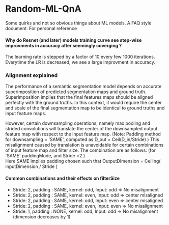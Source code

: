 # Random-ML-QnA
Some quirks and not so obvious things about ML models. A FAQ style document. For personal reference

#### Why do Resnet (and later) models training curve see step-wise improvments in accuracy after seemingly coverging ?
The learning rate is stepped by a factor of 10 every few 1000 iterations. Everytime the LR is decreased, we see a large improvment in accuracy.

### Alignment explained
The performance of a semantic segmentation model depends on accurate superimposition of predicted segmentation maps and ground truth.      
Superimposition implies that the final features maps should be aligned perfectly with the ground truths. In this context, it would require the center and scale of the final segmentation map to be identical to ground truths and input feature maps.
         
However, certain downsampling operations, namely max pooling and strided convolutions will translate the center of the downsampled output feature map with respect to the input feature map. (Note: Padding method for downsampling = 'SAME', computed as D_out = Ceil(D_in/Stride) )
This misalignment caused by translation is unavoidable for certain combinations of input feature map and filter size.
The combination are as follows: (for 'SAME' paddingMode, and Stride =2 )     
Here SAME implies padding chosen such that OutputDImension = Ceiling( inputDimension / Stride )

#### Common combinations and their effects on filterSize 
* Stride: 2, padding : SAME, kernel: odd, Input: odd => No misalignment
* Stride: 2, padding : SAME, kernel: even, Input: odd => center misaligned
* Stride: 2, padding : SAME, kernel: odd, Input: even => center misaligned
* Stride: 2, padding : SAME, kernel: even, Input: even => No misalignment
* Stride: 1, padding : NONE, kernel: odd, Input: odd => No misalignment (dimension decreases by 1)
